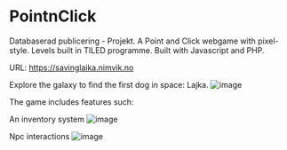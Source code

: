 # PointnClick
Databaserad publicering - Projekt.
A Point and Click webgame with pixel-style. 
Levels built in TILED programme. Built with Javascript and PHP. 

URL: https://savinglaika.nimvik.no 

Explore the galaxy to find the first dog in space: Lajka.
![image](https://github.com/seasharpu/PointnClick/assets/56878276/7593e6c7-4c6d-4736-8569-40cdbcdbd063)

The game includes features such:

An inventory system
![image](https://github.com/seasharpu/PointnClick/assets/56878276/f2480011-1bc3-4571-994e-a0168a61e8ce)

Npc interactions
![image](https://github.com/seasharpu/PointnClick/assets/56878276/417b606a-86c6-46fe-85a6-086787417d89)
